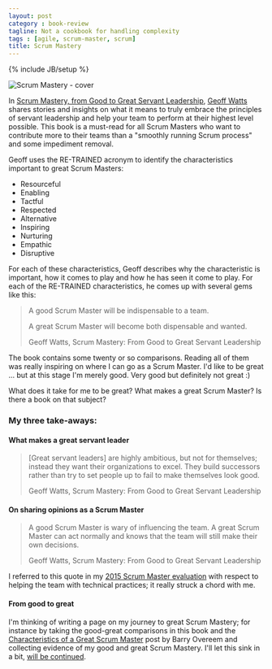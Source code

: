 ```yaml
---
layout: post
category : book-review
tagline: Not a cookbook for handling complexity
tags : [agile, scrum-master, scrum]
title: Scrum Mastery
---
```

{% include JB/setup %}

<img src="http://ecx.images-amazon.com/images/I/41O7tPRqQQL._AA320_FMwebp_QL65_.jpg" 
     alt="Scrum Mastery - cover"
     class="pull-right">

In [Scrum Mastery, from Good to Great Servant Leadership][Scrum Mastery], 
[Geoff Watts] shares stories and insights on what it means to
truly embrace the principles of servant leadership
and help your team to perform at their highest level possible.
This book is a must-read for all Scrum Masters who want to contribute more to their teams
than a "smoothly running Scrum process" and some impediment removal.

Geoff uses the RE-TRAINED acronym to identify the characteristics important to great Scrum Masters:

 * Resourceful
 * Enabling
 * Tactful
 * Respected
 * Alternative
 * Inspiring
 * Nurturing
 * Empathic
 * Disruptive

For each of these characteristics, Geoff describes why the characteristic is important,
how it comes to play and how he has seen it come to play. 
For each of the RE-TRAINED characteristics, he comes up with several gems like this:

> A good Scrum Master will be indispensable to a team.
>
> A great Scrum Master will become both dispensable and wanted.
>
> <footer>Geoff Watts, Scrum Mastery: From Good to Great Servant Leadership</footer>

The book contains some twenty or so comparisons.
Reading all of them was really inspiring on where I can go as a Scrum Master.
I'd like to be great ... but at this stage I'm merely good. 
Very good but definitely not great :)

What does it take for me to be great? What makes a great Scrum Master? Is there a book on that subject?


### My three take-aways:

#### What makes a great servant leader

> [Great servant leaders] are highly ambitious, but not for themselves;
> instead they want their organizations to excel.
> They build successors rather than
> try to set people up to fail to make themselves look good. 
>
> <footer>Geoff Watts, Scrum Mastery: From Good to Great Servant Leadership</footer>

#### On sharing opinions as a Scrum Master

> A good Scrum Master is wary of influencing the team.
> A great Scrum Master can act normally 
> and knows that the team will still make their own decisions.
>
> <footer>Geoff Watts, Scrum Mastery: From Good to Great Servant Leadership</footer>

I referred to this quote in my 
[2015 Scrum Master evaluation](/learn/2016/02/12/scrummaster-assessment)
with respect to helping the team with technical practices; 
it really struck a chord with me.

#### From good to great

I'm thinking of writing a page on my journey to great Scrum Mastery;
for instance by taking the good-great comparisons in this book and the
[Characteristics of a Great Scrum Master] post by Barry Overeem 
and collecting evidence of my good and great Scrum Mastery.
I'll let this sink in a bit, [will be continued].

  [Scrum Mastery]: http://www.amazon.de/Scrum-Mastery-Good-Great-Servant-Leadership/dp/0957587406/ref=sr_1_1?ie=UTF8&qid=1455868624&sr=8-1&keywords=scrum+mastery
  [Geoff Watts]: https://inspectandadapt.com/
  [Characteristics of a Great Scrum Master]: http://blog.scrum.org/the/
  [will be continued]: https://trello.com/c/g8vyuGTK/100-from-good-to-great-scrum-mastery-tracker-page
  
